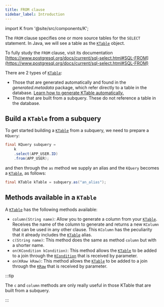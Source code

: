 ```yaml
---
title: FROM clause
sidebar_label: Introduction
---
```


import K from '@site/src/components/K';

The `FROM` clause specifies one or more source tables for the `SELECT` statement. In Java, we will see a table as the [`KTable`](/docs/select-statement/from/introduction) object.

To fully study the `FROM` clause, visit its documentation [https://www.postgresql.org/docs/current/sql-select.html#SQL-FROM](https://www.postgresql.org/docs/current/sql-select.html#SQL-FROM)

There are 2 types of [`KTable`](/docs/select-statement/from/introduction):

- Those that are generated automatically and found in the _generated.metadata_ package, which refer directly to a table in the database. [Learn how to generate KTable automatically.](/docs/data-manipulation/introduction)
- Those that are built from a subquery. These do not reference a table in the database.

## Build a `KTable` from a subquery

To get started building a [`KTable`](/docs/select-statement/from/introduction) from a subquery, we need to prepare a `KQuery`:

```java
final KQuery subquery =
    k
    .select(APP_USER.ID)
    .from(APP_USER);
```

and then through the `as` method we supply an alias and the `KQuery` becomes a [`KTable`](/docs/select-statement/from/introduction), as follows:

```java
final KTable kTable = subquery.as("an_alias");
```

## Methods available in a `KTable`

A [`KTable`](/docs/select-statement/from/introduction) has the following methods available:

- `column(String name)`: Allow you to generate a column from your [`KTable`](/docs/select-statement/from/introduction). Receives the name of the column to generate and returns a new `KColumn` that can be used in any other clause. This `KColumn` has the peculiarity that it already includes the [`KTable`](/docs/select-statement/from/introduction) alias.
- `c(String name)`: This method does the same as method `column` but with a shorter name.
- `on(KCondition kCondition)`: This method allows the [`KTable`](/docs/select-statement/from/introduction) to be added to a join through the [`KCondition`](/docs/kcondition/introduction) that is received by parameter.
- `on(KRaw kRaw)`: This method allows the [`KTable`](/docs/select-statement/from/introduction) to be added to a join through the [`KRaw`](/docs/select-statement/select/introduction#7-kraw) that is received by parameter.

:::tip

The `c` and `column` methods are only really useful in those KTable that are built from a subquery.

:::